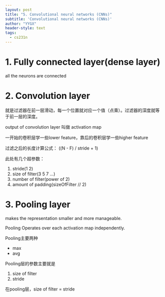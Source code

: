 ```yaml
---
layout: post
title: "5. Convolutional neural networks (CNNs)"
subtitle: 'Convolutional neural networks (CNNs)'
author: "YYGX"
header-style: text
tags:
  - cs231n
---
```



# 1. Fully connected layer(dense layer)
all the neurons are connected 

# 2. Convolution layer
就是过滤器在前一层滑动，每一个位置就对应一个值（点乘）。过滤器的深度就等于前一层的深度。

output of convolution layer 叫做 activation map

一开始的卷积层学一些lower feature，靠后的卷积层学一些higher feature

过滤之后的长度计算公式：
((N - F) / stride + 1)

此处有几个超参数：
1. stride(1 2)
2. size of filter(3 5 7 ...)
3. number of filter(power of 2)
4. amount of padding(sizeOfFilter // 2)


# 3. Pooling layer
makes the representation smaller and more manageable.

Pooling Operates over each activation map independently.

Pooling主要两种
- max
- avg

Pooling层的参数主要就是
1. size of filter 
2. stride 

在pooling层，size of filter = stride